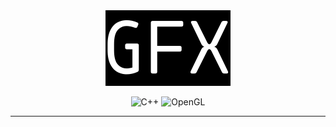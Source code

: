 <div align="center">

<img src="assets/gfx.png" alt="banner" width="200">

![C++](https://img.shields.io/badge/c++-%2300599C.svg?logo=c%2B%2B&logoColor=white)
![OpenGL](https://img.shields.io/badge/OpenGL-%23FFFFFF.svg?logo=opengl)

---


</div>

